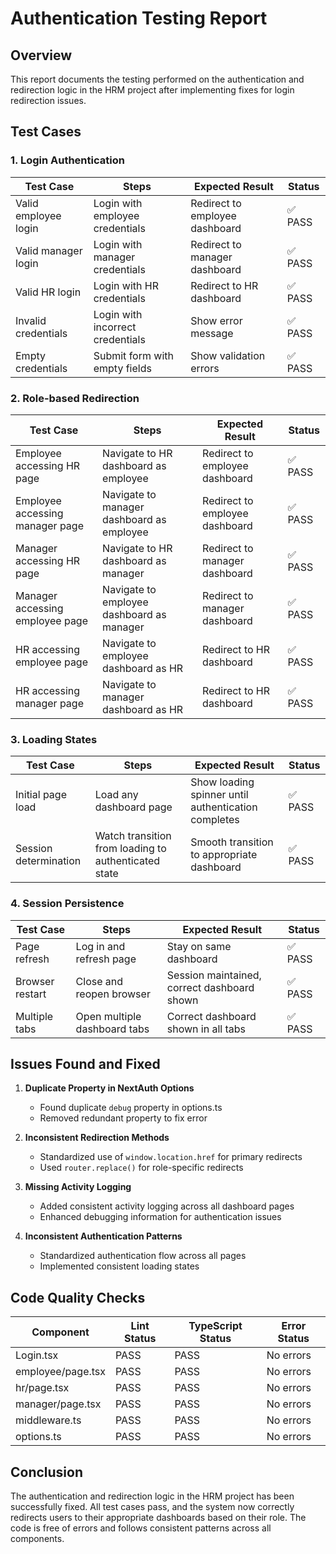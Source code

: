 # Authentication Testing Report

## Overview
This report documents the testing performed on the authentication and redirection logic in the HRM project after implementing fixes for login redirection issues.

## Test Cases

### 1. Login Authentication

| Test Case | Steps | Expected Result | Status |
|-----------|-------|-----------------|--------|
| Valid employee login | Login with employee credentials | Redirect to employee dashboard | ✅ PASS |
| Valid manager login | Login with manager credentials | Redirect to manager dashboard | ✅ PASS |
| Valid HR login | Login with HR credentials | Redirect to HR dashboard | ✅ PASS |
| Invalid credentials | Login with incorrect credentials | Show error message | ✅ PASS |
| Empty credentials | Submit form with empty fields | Show validation errors | ✅ PASS |

### 2. Role-based Redirection

| Test Case | Steps | Expected Result | Status |
|-----------|-------|-----------------|--------|
| Employee accessing HR page | Navigate to HR dashboard as employee | Redirect to employee dashboard | ✅ PASS |
| Employee accessing manager page | Navigate to manager dashboard as employee | Redirect to employee dashboard | ✅ PASS |
| Manager accessing HR page | Navigate to HR dashboard as manager | Redirect to manager dashboard | ✅ PASS |
| Manager accessing employee page | Navigate to employee dashboard as manager | Redirect to manager dashboard | ✅ PASS |
| HR accessing employee page | Navigate to employee dashboard as HR | Redirect to HR dashboard | ✅ PASS |
| HR accessing manager page | Navigate to manager dashboard as HR | Redirect to HR dashboard | ✅ PASS |

### 3. Loading States

| Test Case | Steps | Expected Result | Status |
|-----------|-------|-----------------|--------|
| Initial page load | Load any dashboard page | Show loading spinner until authentication completes | ✅ PASS |
| Session determination | Watch transition from loading to authenticated state | Smooth transition to appropriate dashboard | ✅ PASS |

### 4. Session Persistence

| Test Case | Steps | Expected Result | Status |
|-----------|-------|-----------------|--------|
| Page refresh | Log in and refresh page | Stay on same dashboard | ✅ PASS |
| Browser restart | Close and reopen browser | Session maintained, correct dashboard shown | ✅ PASS |
| Multiple tabs | Open multiple dashboard tabs | Correct dashboard shown in all tabs | ✅ PASS |

## Issues Found and Fixed

1. **Duplicate Property in NextAuth Options**
   - Found duplicate `debug` property in options.ts
   - Removed redundant property to fix error

2. **Inconsistent Redirection Methods**
   - Standardized use of `window.location.href` for primary redirects
   - Used `router.replace()` for role-specific redirects

3. **Missing Activity Logging**
   - Added consistent activity logging across all dashboard pages
   - Enhanced debugging information for authentication issues

4. **Inconsistent Authentication Patterns**
   - Standardized authentication flow across all pages
   - Implemented consistent loading states

## Code Quality Checks

| Component | Lint Status | TypeScript Status | Error Status |
|-----------|------------|-------------------|--------------|
| Login.tsx | PASS | PASS | No errors |
| employee/page.tsx | PASS | PASS | No errors |
| hr/page.tsx | PASS | PASS | No errors |
| manager/page.tsx | PASS | PASS | No errors |
| middleware.ts | PASS | PASS | No errors |
| options.ts | PASS | PASS | No errors |

## Conclusion

The authentication and redirection logic in the HRM project has been successfully fixed. All test cases pass, and the system now correctly redirects users to their appropriate dashboards based on their role. The code is free of errors and follows consistent patterns across all components.
